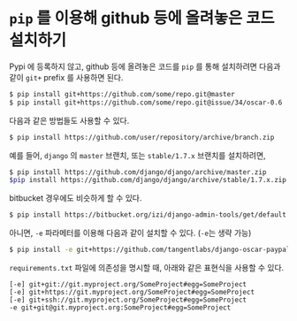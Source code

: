 # `pip` 를 이용해 github 등에 올려놓은 코드 설치하기

Pypi 에 등록하지 않고, github 등에 올려놓은 코드를 `pip` 를 통해 설치하려면
다음과 같이 `git+` prefix 를 사용하면 된다.

```bash
$ pip install git+https://github.com/some/repo.git@master
$ pip install git+https://github.com/some/repo.git@issue/34/oscar-0.6
```

다음과 같은 방법들도 사용할 수 있다.

```bash
$ pip install https://github.com/user/repository/archive/branch.zip
```

예를 들어, `django` 의 `master` 브랜치, 또는 `stable/1.7.x` 브랜치를 
설치하려면,

```bash
$ pip install https://github.com/django/django/archive/master.zip
$pip install https://github.com/django/django/archive/stable/1.7.x.zip
```

bitbucket 경우에도 비슷하게 할 수 있다.

```bash
$ pip install https://bitbucket.org/izi/django-admin-tools/get/default.zip
```

아니면, `-e` 파라메터를 이용해 다음과 같이 설치할 수 있다. (`-e`는 생략 가능)

```bash
$ pip install -e git+https://github.com/tangentlabs/django-oscar-paypal.git@issue/34/oscar-0.6#egg=django-oscar-paypal
``` 

`requirements.txt` 파일에 의존성을 명시할 때, 아래와 같은 표현식을 사용할 수 있다.

```
[-e] git+git://git.myproject.org/SomeProject#egg=SomeProject
[-e] git+https://git.myproject.org/SomeProject#egg=SomeProject
[-e] git+ssh://git.myproject.org/SomeProject#egg=SomeProject
-e git+git@git.myproject.org:SomeProject#egg=SomeProject
```